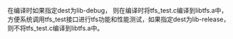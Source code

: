在编译时如果指定dest为lib-debug， 则在编译时将tfs_test.c编译到libtfs.a中，方便系统调用tfs_test接口进行tfs功能和性能测试，如果指定dest为lib-release，则不将tfs_test.c编译到libtfs.a中。
